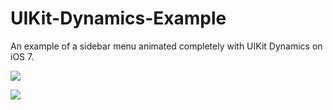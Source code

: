 UIKit-Dynamics-Example
======================

An example of a sidebar menu animated completely with UIKit Dynamics on iOS 7. 

![](http://static.ashfurrow.com/github/buttonBounce.gif)

![](http://static.ashfurrow.com/github/menuOpen.gif)
